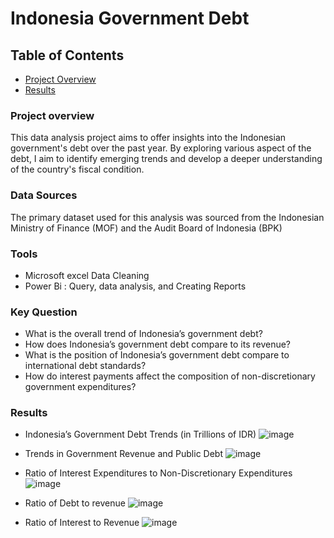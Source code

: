 # Indonesia Government Debt

## Table of Contents
-	[Project Overview](#project-overview)
-	[Results](#results)


### Project overview
This data analysis project aims to offer insights into the Indonesian government's debt over the past year. By exploring various aspect of the debt, I aim to identify emerging trends and develop a deeper understanding of the country's fiscal condition.


### Data Sources 
The primary dataset used for this analysis was sourced from the Indonesian Ministry of Finance (MOF) and the Audit Board of Indonesia (BPK)


### Tools
- Microsoft excel Data Cleaning
- Power Bi : Query, data analysis, and Creating Reports


### Key Question
- What is the overall trend of Indonesia’s government debt?
- How does Indonesia’s government debt compare to its revenue?
- What is the position of Indonesia’s government debt compare to international debt standards?
- How do interest payments affect the composition of non-discretionary government expenditures?

### Results
- Indonesia’s Government Debt Trends (in Trillions of IDR)
![image](https://github.com/user-attachments/assets/66fa5e8b-7b71-4277-8cb6-e1326f44ce1b)


- Trends in Government Revenue and Public Debt 
![image](https://github.com/user-attachments/assets/390f08ae-c121-4bdb-9246-0965244ef340)


- Ratio of Interest Expenditures to Non-Discretionary Expenditures
![image](https://github.com/user-attachments/assets/f58f292b-9fc8-40e4-b17b-a736ed9b6f45)


- Ratio of Debt to revenue
![image](https://github.com/user-attachments/assets/8a276f0c-8604-4d48-848d-845092435b59)


- Ratio of Interest to Revenue
![image](https://github.com/user-attachments/assets/61dde2c2-6d5c-42f0-809c-292da965d611)






